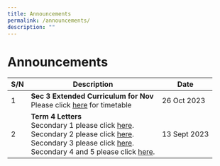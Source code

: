 ```yaml
---
title: Announcements
permalink: /announcements/
description: ""
---
```

# Announcements


| S/N | Description | Date |
| -------- | -------- | -------- |
|1|**Sec 3 Extended Curriculum for Nov**<br>Please click [here](/files/ExtCurr/2023%20sec3%20nov%20ec.pdf) for timetable|26 Oct 2023|
|2|**Term 4 Letters**<br>Secondary 1 please click [here](/files/Term%20Letter/term4s1.pdf).<br>Secondary 2 please click [here](/files/Term%20Letter/term4s2.pdf).<br>Secondary 3 please click [here](/files/Term%20Letter/term4s3.pdf).<br>Secondary 4 and 5 please click [here](/files/Term%20Letter/term4s45.pdf).|13 Sept 2023|
